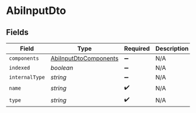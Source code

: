 # AbiInputDto


## Fields

| Field                                                                 | Type                                                                  | Required                                                              | Description                                                           |
| --------------------------------------------------------------------- | --------------------------------------------------------------------- | --------------------------------------------------------------------- | --------------------------------------------------------------------- |
| `components`                                                          | [AbiInputDtoComponents](../../models/shared/abiinputdtocomponents.md) | :heavy_minus_sign:                                                    | N/A                                                                   |
| `indexed`                                                             | *boolean*                                                             | :heavy_minus_sign:                                                    | N/A                                                                   |
| `internalType`                                                        | *string*                                                              | :heavy_minus_sign:                                                    | N/A                                                                   |
| `name`                                                                | *string*                                                              | :heavy_check_mark:                                                    | N/A                                                                   |
| `type`                                                                | *string*                                                              | :heavy_check_mark:                                                    | N/A                                                                   |